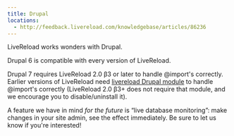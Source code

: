 ```yaml
---
title: Drupal
locations:
  - http://feedback.livereload.com/knowledgebase/articles/86236
---
```


LiveReload works wonders with Drupal.

Drupal 6 is compatible with every version of LiveReload.

Drupal 7 requires LiveReload 2.0 β3 or later to handle @import's correctly. Earlier versions of LiveReload need [livereload Drupal module](http://drupal.org/project/livereload) to handle @import's correctly (LiveReload 2.0 β3+ does not require that module, and we encourage you to disable/uninstall it).

A feature we have in mind _for the future_ is “live database monitoring”: make changes in your site admin, see the effect immediately. Be sure to let us know if you're interested!